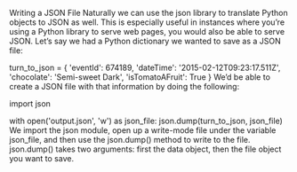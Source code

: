 Writing a JSON File
Naturally we can use the json library to translate Python objects to JSON as well. This is especially useful in instances where you’re using a Python library to serve web pages, you would also be able to serve JSON. Let’s say we had a Python dictionary we wanted to save as a JSON file:

turn_to_json = {
  'eventId': 674189,
  'dateTime': '2015-02-12T09:23:17.511Z',
  'chocolate': 'Semi-sweet Dark',
  'isTomatoAFruit': True
}
We’d be able to create a JSON file with that information by doing the following:

import json

with open('output.json', 'w') as json_file:
  json.dump(turn_to_json, json_file)
We import the json module, open up a write-mode file under the variable json_file, and then use the json.dump() method to write to the file. json.dump() takes two arguments: first the data object, then the file object you want to save.
